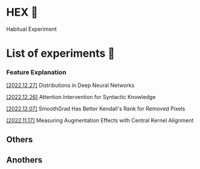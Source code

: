 # HEX 🦖

Habitual Experiment 

# List of experiments 🧪

### Feature Explanation

[[2022.12.27]](experiments/3_distributions_in_deep_neural_networks/) Distributions in Deep Neural Networks

[[2022.12.26]](experiments/4_attention_intervention_for_syntactic_knowledge/) Attention Intervention for Syntactic Knowledge

[[2022.12.07]](experiments/2_SmoothGrad_Has_Better_Kendall_s_Rank_for_Removed_Pixels) SmoothGrad Has Better Kendall's Rank for Removed Pixels

[[2022.11.17]](experiments/1_measuring_augmentation_effects_with_central_kernel_alignment) Measuring Augmentation Effects with Central Kernel Alignment



## Others


## Anothers